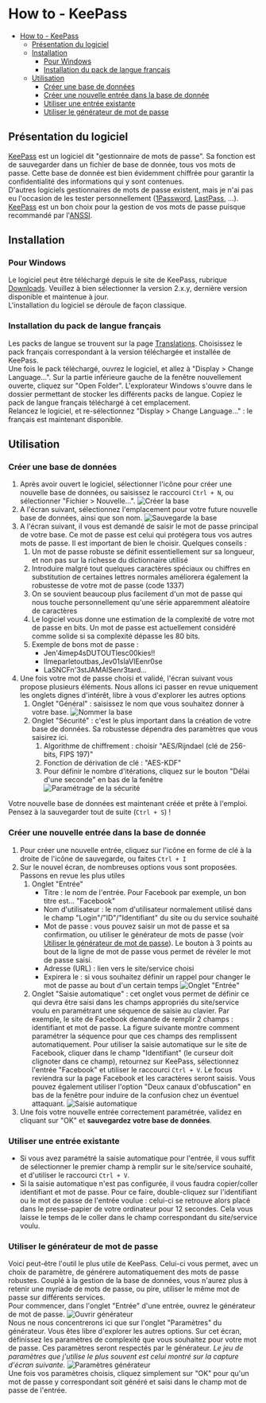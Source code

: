 # How to - KeePass

- [How to - KeePass](#how-to---keepass)
  - [Présentation du logiciel](#présentation-du-logiciel)
  - [Installation](#installation)
    - [Pour Windows](#pour-windows)
    - [Installation du pack de langue français](#installation-du-pack-de-langue-français)
  - [Utilisation](#utilisation)
    - [Créer une base de données](#créer-une-base-de-données)
    - [Créer une nouvelle entrée dans la base de donnée](#créer-une-nouvelle-entrée-dans-la-base-de-donnée)
    - [Utiliser une entrée existante](#utiliser-une-entrée-existante)
    - [Utiliser le générateur de mot de passe](#utiliser-le-générateur-de-mot-de-passe)

## Présentation du logiciel

[KeePass][website] est un logiciel dit "gestionnaire de mots de passe". Sa fonction est de sauvegarder dans un fichier de base de donnée, tous vos mots de passe. Cette base de donnée est bien évidemment chiffrée pour garantir la confidentialité des informations qui y sont contenues.  
D'autres logiciels gestionnaires de mots de passe existent, mais je n'ai pas eu l'occasion de les tester personnellement ([1Password][1password], [LastPass][lastpass], ...). [KeePass][website] est un bon choix pour la gestion de vos mots de passe puisque recommandé par l'[ANSSI][anssi].

## Installation

### Pour Windows

Le logiciel peut être téléchargé depuis le site de KeePass, rubrique [Downloads](https://keepass.info/download.html). Veuillez à bien sélectionner la version 2.x.y, dernière version disponible et maintenue à jour.  
L'installation du logiciel se déroule de façon classique.

### Installation du pack de langue français

Les packs de langue se trouvent sur la page [Translations](https://keepass.info/translations.html). Choisissez le pack français correspondant à la version téléchargée et installée de KeePass.  
Une fois le pack téléchargé, ouvrez le logiciel, et allez à "Display > Change Language...". Sur la partie inférieure gauche de la fenêtre nouvellement ouverte, cliquez sur "Open Folder". L'explorateur Windows s'ouvre dans le dossier permettant de stocker les différents packs de langue. Copiez le pack de langue français téléchargé à cet emplacement.  
Relancez le logiciel, et re-sélectionnez "Display > Change Language..." : le français est maintenant disponible.

## Utilisation

### Créer une base de données

1. Après avoir ouvert le logiciel, sélectionner l'icône pour créer une nouvelle base de données, ou saisissez le raccourci `Ctrl + N`, ou sélectionner "Fichier > Nouvelle...". ![Créer la base](1_creer_base.png)
1. A l'écran suivant, sélectionnez l'emplacement pour votre future nouvelle base de données, ainsi que son nom. ![Sauvegarde la base](2_save_base.png)
1. A l'écran suivant, il vous est demandé de saisir le mot de passe principal de votre base. Ce mot de passe est celui qui protégera tous vos autres mots de passe. Il est important de bien le choisir. Quelques conseils :
   1. Un mot de passe robuste se définit essentiellement sur sa longueur, et non pas sur la richesse du dictionnaire utilisé
   1. Introduire malgré tout quelques caractères spéciaux ou chiffres en substitution de certaines lettres normales améliorera également la robustesse de votre mot de passe (code 1337)
   1. On se souvient beaucoup plus facilement d'un mot de passe qui nous touche personnellement qu'une série apparemment aléatoire de caractères
   1. Le logiciel vous donne une estimation de la complexité de votre mot de passe en bits. Un mot de passe est actuellement considéré comme solide si sa complexité dépasse les 80 bits.
   1. Exemple de bons mot de passe :
      * Jen'4imep4sDUTOUTlesc00kies!!
      * Ilmeparletoutbas,Jev01slaVIEenr0se
      * LaSNCFn'3stJAMAISenr3tard...
1. Une fois votre mot de passe choisi et validé, l'écran suivant vous propose plusieurs éléments. Nous allons ici passer en revue uniquement les onglets dignes d'intérêt, libre à vous d'explorer les autres options
   1. Onglet "Général" : saisissez le nom que vous souhaitez donner à votre base. ![Nommer la base](3_onglet_gnrl.png)
   1. Onglet "Sécurité" : c'est le plus important dans la création de votre base de données. Sa robustesse dépendra des paramètres que vous saisirez ici.
      1. Algorithme de chiffrement : choisir "AES/Rijndael (clé de 256-bits, FIPS 197)"
      1. Fonction de dérivation de clé : "AES-KDF"
      1. Pour définir le nombre d'itérations, cliquez sur le bouton "Délai d'une seconde" en bas de la fenêtre ![Paramétrage de la sécurité](4_onglet_securite.png)


Votre nouvelle base de données est maintenant créée et prête à l'emploi. Pensez à la sauvegarder tout de suite (`Ctrl + S`) !

### Créer une nouvelle entrée dans la base de donnée

1. Pour créer une nouvelle entrée, cliquez sur l'icône en forme de clé à la droite de l'icône de sauvegarde, ou faites `Ctrl + I`
1. Sur le nouvel écran, de nombreuses options vous sont proposées. Passons en revue les plus utiles
   1. Onglet "Entrée"
      * Titre : le nom de l'entrée. Pour Facebook par exemple, un bon titre est... "Facebook"
      * Nom d'utilisateur : le nom d'utilisateur normalement utilisé dans le champ "Login"/"ID"/"Identifiant" du site ou du service souhaité
      * Mot de passe : vous pouvez saisir un mot de passe et sa confirmation, ou utiliser le générateur de mots de passe (voir [Utiliser le générateur de mot de passe](#utiliser-le-g%c3%a9n%c3%a9rateur-de-mot-de-passe)). Le bouton à 3 points au bout de la ligne de mot de passe vous permet de révéler le mot de passe saisi.
      * Adresse (URL) : lien vers le site/service choisi
      * Expirera le : si vous souhaitez définir un rappel pour changer le mot de passe au bout d'un certain temps ![Onglet "Entrée"](5_nvl_entree_onglet_entree.png)
    1. Onglet "Saisie automatique" : cet onglet vous permet de définir ce qui devra être saisi dans les champs appropriés du site/service voulu en paramétrant une séquence de saisie au clavier. Par exemple, le site de Facebook demande de remplir 2 champs : identifiant et mot de passe. La figure suivante montre comment paramétrer la séquence pour que ces champs des remplissent automatiquement. Pour utiliser la saisie automatique sur le site de Facebook, cliquer dans le champ "Identifiant" (le curseur doit clignoter dans ce champ), retournez sur KeePass, sélectionnez l'entrée "Facebook" et utiliser le raccourci `Ctrl + V`. Le focus reviendra sur la page Facebook et les caractères seront saisis. Vous pouvez également utiliser l'option "Deux canaux d'obfuscation" en bas de la fenêtre pour induire de la confusion chez un éventuel attaquant. ![Saisie automatique](6_nvl_entree_saisie_auto.png)
1. Une fois votre nouvelle entrée correctement paramétrée, validez en cliquant sur "OK" et **sauvegardez votre base de données**.

### Utiliser une entrée existante

* Si vous avez paramétré la saisie automatique pour l'entrée, il vous suffit de sélectionner le premier champ à remplir sur le site/service souhaité, et d'utiliser le raccourci `Ctrl + V`.
* Si la saisie automatique n'est pas configurée, il vous faudra copier/coller identifiant et mot de passe. Pour ce faire, double-cliquez sur l'identifiant ou le mot de passe de l'entrée voulue : celui-ci se retrouve alors placé dans le presse-papier de votre ordinateur pour 12 secondes. Cela vous laisse le temps de le coller dans le champ correspondant du site/service voulu.

### Utiliser le générateur de mot de passe

Voici peut-être l'outil le plus utile de KeePass. Celui-ci vous permet, avec un choix de paramètre, de générere automatiquement des mots de passe robustes. Couplé à la gestion de la base de données, vous n'aurez plus à retenir une myriade de mots de passe, ou pire, utiliser le même mot de passe sur différents services.  
Pour commencer, dans l'onglet "Entrée" d'une entrée, ouvrez le générateur de mot de passe. ![Ouvrir générateur](7_ouvrir_generateur.png)  
Nous ne nous concentrerons ici que sur l'onglet "Paramètres" du générateur. Vous êtes libre d'explorer les autres options. Sur cet écran, définissez les paramètres de complexité que vous souhaitez pour votre mot de passe. Ces paramètres seront respectés par le générateur. _Le jeu de paramètres que j'utilise le plus souvent est celui montré sur la capture d'écran suivante._ ![Paramètres générateur](8_parametres_generateur.png)  
Une fois vos paramètres choisis, cliquez simplement sur "OK" pour qu'un mot de passe y correspondant soit généré et saisi dans le champ mot de passe de l'entrée.


[website]: https://keepass.info
[1password]: https://1password.com/
[lastpass]: https://www.lastpass.com/fr
[anssi]: https://www.ssi.gouv.fr/